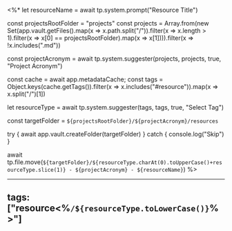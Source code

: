 <%* 
let resourceName = await tp.system.prompt("Resource Title")

const projectsRootFolder = "projects"
const projects = Array.from(new Set(app.vault.getFiles().map(x => x.path.split("/")).filter(x => x.length > 1).filter(x => x[0] == projectsRootFolder).map(x => x[1]))).filter(x => !x.includes(".md"))

const projectAcronym = await tp.system.suggester(projects, projects, true, "Project Acronym")

const cache = await  app.metadataCache;
const tags = Object.keys(cache.getTags()).filter(x => x.includes("#resource")).map(x => x.split("/")[1])

let resourceType = await tp.system.suggester(tags, tags, true, "Select Tag")

const targetFolder = `${projectsRootFolder}/${projectAcronym}/resources`

try {
	await app.vault.createFolder(targetFolder)
} catch {
	console.log("Skip")
}

await tp.file.move(`${targetFolder}/${resourceType.charAt(0).toUpperCase()+resourceType.slice(1)} - ${projectAcronym} - ${resourceName}`) 
%>

---
tags: ["resource<%`/${resourceType.toLowerCase()}`%>"]
---


